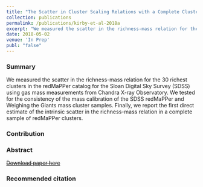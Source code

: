 ```yaml
---
title: "The Scatter in Cluster Scaling Relations with a Complete Cluster Sample"
collection: publications
permalink: /publications/kirby-et-al-2018a
excerpt: "We measured the scatter in the richness-mass relation for the 30 richest clusters in the redMaPPer catalog for the Sloan Digital Sky Survey (SDSS) using gas mass measurements from Chandra X-ray Observatory. We tested for the consistency of the mass calibration of the SDSS redMaPPer and Weighing the Giants mass cluster samples. Finally, we report the first direct estimate of the intrinsic scatter in the richness-mass relation in a complete sample of redMaPPer clusters."
date: 2018-05-02
venue: 'In Prep'
publ: "false"
---
```


### Summary
We measured the scatter in the richness-mass relation for the 30 richest clusters in the redMaPPer catalog for the Sloan Digital Sky Survey (SDSS) using gas mass measurements from Chandra X-ray Observatory. We tested for the consistency of the mass calibration of the SDSS redMaPPer and Weighing the Giants mass cluster samples. Finally, we report the first direct estimate of the intrinsic scatter in the richness-mass relation in a complete sample of redMaPPer clusters.

### Contribution

### Abstract
[~~Download paper here~~](http://adsabs.harvard.edu/)

### Recommended citation
